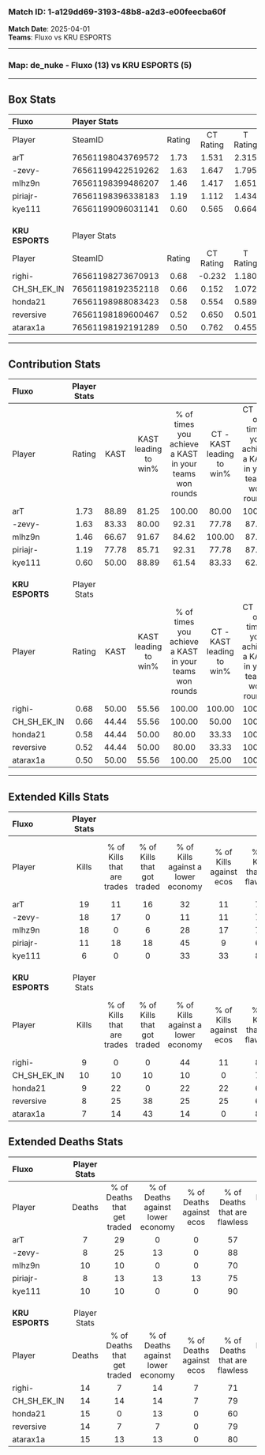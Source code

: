 ### Match ID: 1-a129dd69-3193-48b8-a2d3-e00feecba60f  
**Match Date**: 2025-04-01  
**Teams**: Fluxo vs KRU ESPORTS  

---  

### **Map**: de_nuke - Fluxo (13) vs KRU ESPORTS (5)  
---  

## Box Stats  

| **Fluxo**       | Player Stats      |        |           |          |       |       |       |         |        |      |     |
| :- | :- | :-: | :-: | :-: | :-: | :-: | :-: | :-: | :-: | :-: | :-: |
| Player          | SteamID           | Rating | CT Rating | T Rating | KAST  |  ADR  | Kills | Assists | Deaths | K/D  | HS% |
| arT             | 76561198043769572 |  1.73  |   1.531   |  2.315   | 88.89 | 93.3  |  19   |    3    |   7    | 2.71 | 52  |
| -zevy-          | 76561199422519262 |  1.63  |   1.647   |  1.795   | 83.33 | 100.1 |  18   |    3    |   8    | 2.25 | 61  |
| mlhz9n          | 76561198399486207 |  1.46  |   1.417   |  1.651   | 66.67 | 104.4 |  18   |    2    |   10   | 1.80 | 38  |
| piriajr-        | 76561198396338183 |  1.19  |   1.112   |  1.434   | 77.78 | 77.2  |  11   |    4    |   8    | 1.38 | 81  |
| kye111          | 76561199096031141 |  0.60  |   0.565   |  0.664   | 50.00 | 52.5  |   6   |    2    |   10   | 0.60 | 16  |
|                 |                   |        |           |          |       |       |       |         |        |      |     |
|                 |                   |        |           |          |       |       |       |         |        |      |     |
|                 |                   |        |           |          |       |       |       |         |        |      |     |
| **KRU ESPORTS** | Player Stats      |        |           |          |       |       |       |         |        |      |     |
| Player          | SteamID           | Rating | CT Rating | T Rating | KAST  |  ADR  | Kills | Assists | Deaths | K/D  | HS% |
| righi-          | 76561198273670913 |  0.68  |  -0.232   |  1.180   | 50.00 | 68.4  |   9   |    3    |   14   | 0.64 | 88  |
| CH_SH_EK_IN     | 76561198192352118 |  0.66  |   0.152   |  1.072   | 44.44 | 66.3  |  10   |    0    |   14   | 0.71 | 60  |
| honda21         | 76561198988083423 |  0.58  |   0.554   |  0.589   | 44.44 | 61.9  |   9   |    1    |   15   | 0.60 | 77  |
| reversive       | 76561198189600467 |  0.52  |   0.650   |  0.501   | 44.44 | 51.7  |   8   |    0    |   14   | 0.57 | 50  |
| atarax1a        | 76561198192191289 |  0.50  |   0.762   |  0.455   | 50.00 | 50.9  |   7   |    3    |   15   | 0.47 | 57  |
---  

## Contribution Stats  

| **Fluxo**       | Player Stats |       |                      |                                                        |                           |                                                             |                          |                                                            |
| :- | :-: | :-: | :-: | :-: | :-: | :-: | :-: | :-: |
| Player          |    Rating    | KAST  | KAST leading to win% | % of times you achieve a KAST in your teams won rounds | CT - KAST leading to win% | CT - % of times you achieve a KAST in your teams won rounds | T - KAST leading to win% | T - % of times you achieve a KAST in your teams won rounds |
| arT             |     1.73     | 88.89 |        81.25         |                         100.00                         |           80.00           |                           100.00                            |          83.33           |                           100.00                           |
| -zevy-          |     1.63     | 83.33 |        80.00         |                         92.31                          |           77.78           |                            87.50                            |          83.33           |                           100.00                           |
| mlhz9n          |     1.46     | 66.67 |        91.67         |                         84.62                          |          100.00           |                            87.50                            |          80.00           |                           80.00                            |
| piriajr-        |     1.19     | 77.78 |        85.71         |                         92.31                          |           77.78           |                            87.50                            |          100.00          |                           100.00                           |
| kye111          |     0.60     | 50.00 |        88.89         |                         61.54                          |           83.33           |                            62.50                            |          100.00          |                           60.00                            |
|                 |              |       |                      |                                                        |                           |                                                             |                          |                                                            |
|                 |              |       |                      |                                                        |                           |                                                             |                          |                                                            |
|                 |              |       |                      |                                                        |                           |                                                             |                          |                                                            |
| **KRU ESPORTS** | Player Stats |       |                      |                                                        |                           |                                                             |                          |                                                            |
| Player          |    Rating    | KAST  | KAST leading to win% | % of times you achieve a KAST in your teams won rounds | CT - KAST leading to win% | CT - % of times you achieve a KAST in your teams won rounds | T - KAST leading to win% | T - % of times you achieve a KAST in your teams won rounds |
| righi-          |     0.68     | 50.00 |        55.56         |                         100.00                         |          100.00           |                           100.00                            |          50.00           |                           100.00                           |
| CH_SH_EK_IN     |     0.66     | 44.44 |        55.56         |                         100.00                         |           50.00           |                           100.00                            |          57.14           |                           100.00                           |
| honda21         |     0.58     | 44.44 |        50.00         |                         80.00                          |           33.33           |                           100.00                            |          60.00           |                           75.00                            |
| reversive       |     0.52     | 44.44 |        50.00         |                         80.00                          |           33.33           |                           100.00                            |          60.00           |                           75.00                            |
| atarax1a        |     0.50     | 50.00 |        55.56         |                         100.00                         |           25.00           |                           100.00                            |          80.00           |                           100.00                           |
---  

## Extended Kills Stats  

| **Fluxo**       | Player Stats |                            |                            |                                    |                         |                              |                                 |                                       |                    |           |
| :- | :-: | :-: | :-: | :-: | :-: | :-: | :-: | :-: | :-: | :-: |
| Player          |    Kills     | % of Kills that are trades | % of Kills that got traded | % of Kills against a lower economy | % of Kills against ecos | % of Kills that are flawless | % of Kills that are close duels | % of Kills that are assisted by flash | Pistol Round Kills | AWP Kills |
| arT             |      19      |             11             |             16             |                 32                 |           11            |              74              |               11                |                   0                   |         0          |     1     |
| -zevy-          |      18      |             17             |             0              |                 11                 |           11            |              72              |                0                |                   0                   |         7          |     7     |
| mlhz9n          |      18      |             0              |             6              |                 28                 |           17            |              78              |               17                |                   0                   |         0          |     0     |
| piriajr-        |      11      |             18             |             18             |                 45                 |            9            |              64              |               18                |                   0                   |         0          |     2     |
| kye111          |      6       |             0              |             0              |                 33                 |           33            |              83              |               17                |                   0                   |         0          |     0     |
|                 |              |                            |                            |                                    |                         |                              |                                 |                                       |                    |           |
|                 |              |                            |                            |                                    |                         |                              |                                 |                                       |                    |           |
|                 |              |                            |                            |                                    |                         |                              |                                 |                                       |                    |           |
| **KRU ESPORTS** | Player Stats |                            |                            |                                    |                         |                              |                                 |                                       |                    |           |
| Player          |    Kills     | % of Kills that are trades | % of Kills that got traded | % of Kills against a lower economy | % of Kills against ecos | % of Kills that are flawless | % of Kills that are close duels | % of Kills that are assisted by flash | Pistol Round Kills | AWP Kills |
| righi-          |      9       |             0              |             0              |                 44                 |           11            |              89              |                0                |                   0                   |         0          |     1     |
| CH_SH_EK_IN     |      10      |             10             |             10             |                 10                 |            0            |              70              |               20                |                  10                   |         0          |     1     |
| honda21         |      9       |             22             |             0              |                 22                 |           22            |              67              |               11                |                  11                   |         0          |     3     |
| reversive       |      8       |             25             |             38             |                 25                 |           25            |              63              |                0                |                   0                   |         0          |     0     |
| atarax1a        |      7       |             14             |             43             |                 14                 |            0            |              86              |                0                |                   0                   |         3          |     0     |
## Extended Deaths Stats  

| **Fluxo**       | Player Stats |                             |                                   |                          |                               |                            |                           |               |
| :- | :-: | :-: | :-: | :-: | :-: | :-: | :-: | :-: |
| Player          |    Deaths    | % of Deaths that get traded | % of Deaths against lower economy | % of Deaths against ecos | % of Deaths that are flawless | % of Deaths that are close | % of Deaths while blinded | Deaths to AWP |
| arT             |      7       |             29              |                 0                 |            0             |              57               |             14             |             0             |       1       |
| -zevy-          |      8       |             25              |                13                 |            0             |              88               |             0              |             0             |       0       |
| mlhz9n          |      10      |             10              |                 0                 |            0             |              70               |             20             |            20             |       0       |
| piriajr-        |      8       |             13              |                13                 |            13            |              75               |             0              |             0             |       0       |
| kye111          |      10      |             10              |                 0                 |            0             |              90               |             0              |             0             |       2       |
|                 |              |                             |                                   |                          |                               |                            |                           |               |
|                 |              |                             |                                   |                          |                               |                            |                           |               |
|                 |              |                             |                                   |                          |                               |                            |                           |               |
| **KRU ESPORTS** | Player Stats |                             |                                   |                          |                               |                            |                           |               |
| Player          |    Deaths    | % of Deaths that get traded | % of Deaths against lower economy | % of Deaths against ecos | % of Deaths that are flawless | % of Deaths that are close | % of Deaths while blinded | Deaths to AWP |
| righi-          |      14      |              7              |                14                 |            7             |              71               |             21             |             0             |       1       |
| CH_SH_EK_IN     |      14      |             14              |                14                 |            7             |              79               |             7              |             0             |       0       |
| honda21         |      15      |              0              |                13                 |            0             |              60               |             13             |             0             |       4       |
| reversive       |      14      |              7              |                 7                 |            0             |              79               |             7              |             0             |       2       |
| atarax1a        |      15      |             13              |                13                 |            0             |              80               |             7              |             0             |       0       |
